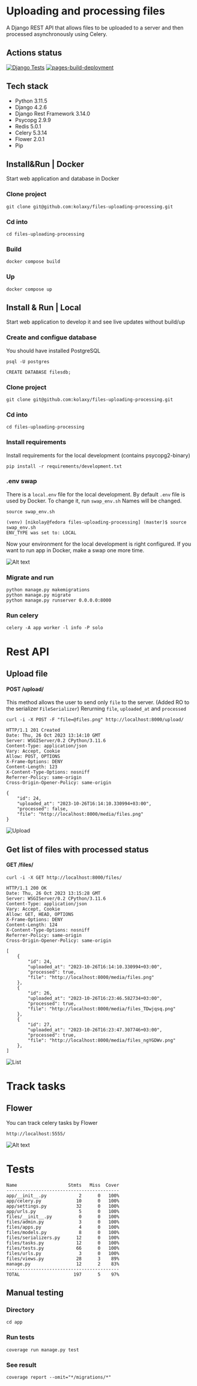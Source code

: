 # Uploading and processing files

A Django REST API that allows files to be uploaded to a server and then processed asynchronously using Celery.

## Actions status

[![Django Tests](https://github.com/kolaxy/files-uploading-processing/actions/workflows/testing.yml/badge.svg)](https://github.com/kolaxy/files-uploading-processing/actions/workflows/testing.yml)
[![pages-build-deployment](https://github.com/kolaxy/files-uploading-processing/actions/workflows/pages/pages-build-deployment/badge.svg)](https://github.com/kolaxy/files-uploading-processing/actions/workflows/pages/pages-build-deployment)

## Tech stack

- Python 3.11.5
- Django 4.2.6
- Django Rest Framework 3.14.0
- Psycopg 2.9.9
- Redis 5.0.1
- Celery 5.3.14
- Flower 2.0.1
- Pip

## Install&Run | Docker

Start web application and database in Docker

### Clone project

```commandline
git clone git@github.com:kolaxy/files-uploading-processing.git
```

### Cd into

```commandline
cd files-uploading-processing
```

### Build

```commandline
docker compose build
```

### Up

```commandline
docker compose up
```

## Install & Run | Local

Start web application to develop it and see live updates without build/up

### Create and configue database 

You should have installed PostgreSQL

```commandline
psql -U postgres
```

```commandline
CREATE DATABASE filesdb;
```

### Clone project

```commandline
git clone git@github.com:kolaxy/files-uploading-processing.git
```

### Cd into

```commandline
cd files-uploading-processing
```

### Install requirements

Install requirements for the local development (contains psycopg2-binary)

```commandline
pip install -r requirements/development.txt
```

### .env swap

There is a `local.env` file for the local development.
By default `.env` file is used by Docker. To change it, run `swap_env.sh`
Names will be changed.

```commandline
source swap_env.sh
```
    (venv) [nikolay@fedora files-uploading-processing] (master)$ source swap_env.sh
    ENV_TYPE was set to: LOCAL

Now your environment for the local development is right configured.
If you want to run app in Docker, make a swap one more time.

![Alt text](swap_env.png)

### Migrate and run
```commanline
python manage.py makemigrations
python manage.py migrate
python manage.py runserver 0.0.0.0:8000
```

### Run celery

```commandline
celery -A app worker -l info -P solo
```

# Rest API
    
## Upload file

#### POST /upload/

This method allows the user to send only `file` to the server. (Added RO to the serializer `FileSerializer`)
Rerurning `file`, `uploaded_at` and `processed` 

```commanline
curl -i -X POST -F "file=@files.png" http://localhost:8000/upload/
```
    
    HTTP/1.1 201 Created
    Date: Thu, 26 Oct 2023 13:14:10 GMT
    Server: WSGIServer/0.2 CPython/3.11.6
    Content-Type: application/json
    Vary: Accept, Cookie
    Allow: POST, OPTIONS
    X-Frame-Options: DENY
    Content-Length: 123
    X-Content-Type-Options: nosniff
    Referrer-Policy: same-origin
    Cross-Origin-Opener-Policy: same-origin

    {
        "id": 24,
        "uploaded_at": "2023-10-26T16:14:10.330994+03:00",
        "processed": false,
        "file": "http://localhost:8000/media/files.png"
    }

![Upload](upload.png)

## Get list of files with processed status

#### GET /files/
```commandline
curl -i -X GET http://localhost:8000/files/
```

    HTTP/1.1 200 OK
    Date: Thu, 26 Oct 2023 13:15:28 GMT
    Server: WSGIServer/0.2 CPython/3.11.6
    Content-Type: application/json
    Vary: Accept, Cookie
    Allow: GET, HEAD, OPTIONS
    X-Frame-Options: DENY
    Content-Length: 124
    X-Content-Type-Options: nosniff
    Referrer-Policy: same-origin
    Cross-Origin-Opener-Policy: same-origin

    [
        {
            "id": 24,
            "uploaded_at": "2023-10-26T16:14:10.330994+03:00",
            "processed": true,
            "file": "http://localhost:8000/media/files.png"
        },
        {
            "id": 26,
            "uploaded_at": "2023-10-26T16:23:46.582734+03:00",
            "processed": true,
            "file": "http://localhost:8000/media/files_TDwjqsq.png"
        },
        {
            "id": 27,
            "uploaded_at": "2023-10-26T16:23:47.307746+03:00",
            "processed": true,
            "file": "http://localhost:8000/media/files_ngYGDWv.png"
        },
    ]

![List](list.png)

# Track tasks

## Flower 

You can track celery tasks by Flower

`http://localhost:5555/`

![Alt text](flower.png)

# Tests

```commandline
Name                   Stmts   Miss  Cover
------------------------------------------
app/__init__.py            2      0   100%
app/celery.py             10      0   100%
app/settings.py           32      0   100%
app/urls.py                5      0   100%
files/__init__.py          0      0   100%
files/admin.py             3      0   100%
files/apps.py              4      0   100%
files/models.py            8      0   100%
files/serializers.py      12      0   100%
files/tasks.py            12      0   100%
files/tests.py            66      0   100%
files/urls.py              3      0   100%
files/views.py            28      3    89%
manage.py                 12      2    83%
------------------------------------------
TOTAL                    197      5    97%
```

## Manual testing

### Directory

```commandline
cd app
```

### Run tests
```
coverage run manage.py test
```

### See result
```
coverage report --omit="*/migrations/*"
```
